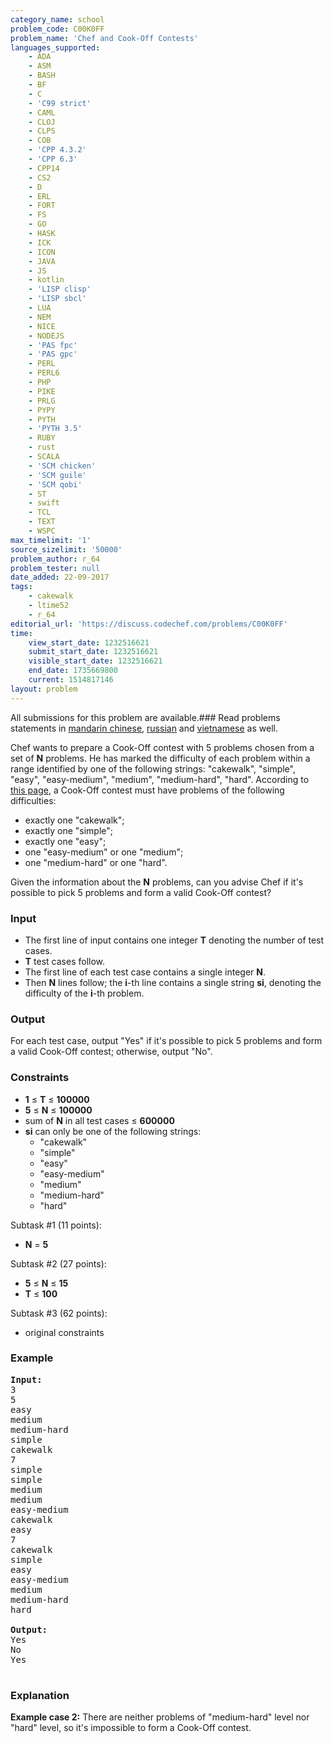 ```yaml
---
category_name: school
problem_code: C00K0FF
problem_name: 'Chef and Cook-Off Contests'
languages_supported:
    - ADA
    - ASM
    - BASH
    - BF
    - C
    - 'C99 strict'
    - CAML
    - CLOJ
    - CLPS
    - COB
    - 'CPP 4.3.2'
    - 'CPP 6.3'
    - CPP14
    - CS2
    - D
    - ERL
    - FORT
    - FS
    - GO
    - HASK
    - ICK
    - ICON
    - JAVA
    - JS
    - kotlin
    - 'LISP clisp'
    - 'LISP sbcl'
    - LUA
    - NEM
    - NICE
    - NODEJS
    - 'PAS fpc'
    - 'PAS gpc'
    - PERL
    - PERL6
    - PHP
    - PIKE
    - PRLG
    - PYPY
    - PYTH
    - 'PYTH 3.5'
    - RUBY
    - rust
    - SCALA
    - 'SCM chicken'
    - 'SCM guile'
    - 'SCM qobi'
    - ST
    - swift
    - TCL
    - TEXT
    - WSPC
max_timelimit: '1'
source_sizelimit: '50000'
problem_author: r_64
problem_tester: null
date_added: 22-09-2017
tags:
    - cakewalk
    - ltime52
    - r_64
editorial_url: 'https://discuss.codechef.com/problems/C00K0FF'
time:
    view_start_date: 1232516621
    submit_start_date: 1232516621
    visible_start_date: 1232516621
    end_date: 1735669800
    current: 1514817146
layout: problem
---
```

All submissions for this problem are available.### Read problems statements in [mandarin chinese](http://www.codechef.com/download/translated/LTIME52/mandarin/C00K0FF.pdf), [russian](http://www.codechef.com/download/translated/LTIME52/russian/C00K0FF.pdf) and [vietnamese](http://www.codechef.com/download/translated/LTIME52/vietnamese/C00K0FF.pdf) as well.

 Chef wants to prepare a Cook-Off contest with 5 problems chosen from a set of **N** problems. He has marked the difficulty of each problem within a range identified by one of the following strings: "cakewalk", "simple", "easy", "easy-medium", "medium", "medium-hard", "hard". According to [this page](https://www.codechef.com/problemsetting#ProblemLevel), a Cook-Off contest must have problems of the following difficulties:

- exactly one "cakewalk";
- exactly one "simple";
- exactly one "easy";
- one "easy-medium" or one "medium";
- one "medium-hard" or one "hard".

 Given the information about the **N** problems, can you advise Chef if it's possible to pick 5 problems and form a valid Cook-Off contest?

###  Input

- The first line of input contains one integer **T** denoting the number of test cases.
- **T** test cases follow.
- The first line of each test case contains a single integer **N**.
- Then **N** lines follow; the **i**-th line contains a single string **si**, denoting the difficulty of the **i**-th problem.

###  Output

 For each test case, output "Yes" if it's possible to pick 5 problems and form a valid Cook-Off contest; otherwise, output "No".

###  Constraints

- **1** ≤ **T** ≤ **100000**
- **5** ≤ **N** ≤ **100000**
- sum of **N** in all test cases ≤ **600000**
- **si** can only be one of the following strings: 
  - "cakewalk"
  - "simple"
  - "easy"
  - "easy-medium"
  - "medium"
  - "medium-hard"
  - "hard"

 Subtask #1 (11 points):

- **N** = **5**

 Subtask #2 (27 points):

- **5** ≤ **N** ≤ **15**
- **T** ≤ **100**

 Subtask #3 (62 points):

- original constraints

###  Example

<pre>
<b>Input:</b>
3
5
easy
medium
medium-hard
simple
cakewalk
7
simple
simple
medium
medium
easy-medium
cakewalk
easy
7
cakewalk
simple
easy
easy-medium
medium
medium-hard
hard

<b>Output:</b>
Yes
No
Yes

</pre>
###  Explanation

 **Example case 2:** There are neither problems of "medium-hard" level nor "hard" level, so it's impossible to form a Cook-Off contest.
